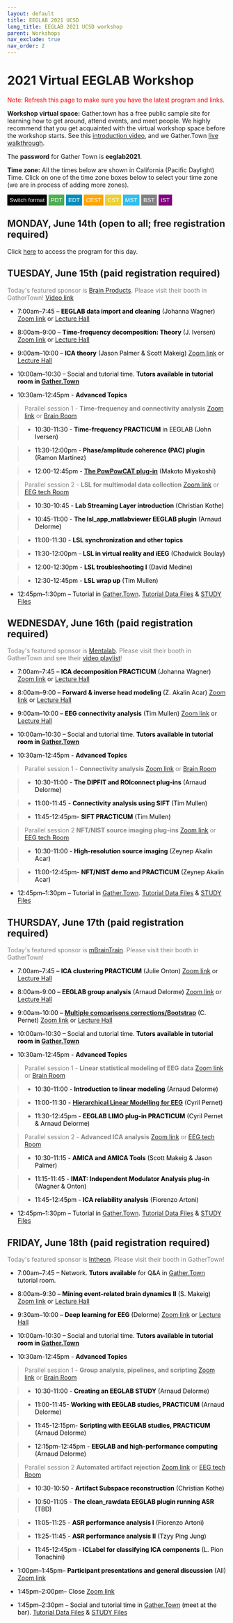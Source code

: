 ```yaml
---
layout: default
title: EEGLAB 2021 UCSD
long_title: EEGLAB 2021 UCSD workshop
parent: Workshops
nav_exclude: true
nav_order: 2
---
```

<!-- 
layout: redirect
redirect_link: https://sites.google.com/ucsd.edu/eeglab2020/eeglab-workshop -->

# 2021 Virtual EEGLAB Workshop

<font color=red>Note: Refresh this page to make sure you have the latest program and links.</font>

**Workshop virtual space:** Gather.town has a free public sample site for learning how to get around, attend events, and meet people. We highly recommend that you get acquainted with the virtual workshop space before the workshop starts. See this [introduction video](https://youtu.be/jNvZs-lNAz8), and we Gather.Town [live walkthrough](https://gather.town/).

The **password** for Gather Town is **eeglab2021**.

**Time zone:** All the times below are shown in California (Pacific Daylight) Time. Click on one of the time zone boxes below to select your time zone (we are in process of adding more zones). 

<button onclick="changeFormat()" style="background-color: Black; color: White; border: none; padding: 5px 5px; text-align: center;">Switch format</button>
<button onclick="changeTimezone('PDT')" style="background-color: #4CAF50; color: white; border: none; padding: 5px 5px; text-align: center;">PDT</button>
<button onclick="changeTimezone('EDT')" style="background-color: #008CBA; color: white; border: none; padding: 5px 5px; text-align: center;">EDT</button>
<button onclick="changeTimezone('CEST')" style="background-color:Orange; color: white; border: none; padding: 5px 5px; text-align: center;">CEST</button>
<button onclick="changeTimezone('CST')" style="background-color: #ebcf34; color: white; border: none; padding: 5px 5px; text-align: center;">CST</button>
<button onclick="changeTimezone('MST')" style="background-color:#34bdeb; color: white; border: none; padding: 5px 5px; text-align: center;">MST</button>
<button onclick="changeTimezone('BST')" style="background-color:Grey; color: white; border: none; padding: 5px 5px; text-align: center;">BST</button>
<button onclick="changeTimezone('IST')" style="background-color:Purple; color: white; border: none; padding: 5px 5px; text-align: center;">IST</button>

## MONDAY, June 14th (open to all; free registration required)

Click [here](https://eeglab.org/workshops/EEGLAB_2021_UCSD_day1.html) to access the program for this day.

## TUESDAY, June 15th (paid registration required)

<span style="color: gray"> Today's featured sponsor is [Brain Products](https://www.brainproducts.com/). Please visit their booth in GatherTown! </span> [Video link](https://www.gotostage.com/channel/a26a09b972b84c52a391a16dfb4298e9/recording/31ff3d0c087b4d319ce134860be7ed5c/watch)

- <span style="color: black"><span class="time" data-timeformat="12hr" data-timezone="PDT">7:00am</span>–<span class="time" data-timeformat="12hr" data-timezone="PDT">7:45</span> – **EEGLAB data import and cleaning** (Johanna Wagner)</span> [Zoom link](https://ucsd.zoom.us/j/97226313682) or [Lecture Hall](https://gather.town/app/RdR6An6QJCsL5oJw/eeglab2021)

- <span style="color: black"><span class="time" data-timeformat="12hr" data-timezone="PDT">8:00am</span>–<span class="time" data-timeformat="12hr" data-timezone="PDT">9:00</span> – **Time-frequency decomposition: Theory** (J. Iversen)</span> [Zoom link](https://ucsd.zoom.us/j/97226313682) or [Lecture Hall](https://gather.town/app/RdR6An6QJCsL5oJw/eeglab2021)

- <span style="color: black"><span class="time" data-timeformat="12hr" data-timezone="PDT">9:00am</span>–<span class="time" data-timeformat="12hr" data-timezone="PDT">10:00</span> – **ICA theory** (Jason Palmer &amp; Scott Makeig)</span> [Zoom link](https://ucsd.zoom.us/j/97226313682) or [Lecture Hall](https://gather.town/app/RdR6An6QJCsL5oJw/eeglab2021)

- <span style="color: black"><span class="time" data-timeformat="12hr" data-timezone="PDT">10:00am</span>–<span class="time" data-timeformat="12hr" data-timezone="PDT">10:30</span> – Social and tutorial time. **Tutors available in tutorial room in [Gather.Town](https://gather.town/app/RdR6An6QJCsL5oJw/eeglab2021)** </span>

- <span style="color: black"><span class="time" data-timeformat="12hr" data-timezone="PDT">10:30am</span>-<span class="time" data-timeformat="12hr" data-timezone="PDT">12:45pm</span> - **Advanced Topics**</span>

> <span style="color: gray">Parallel session 1 - **Time-frequency and connectivity analysis** [Zoom link](https://ucsd.zoom.us/j/98593808650) or [Brain Room](https://gather.town/app/RdR6An6QJCsL5oJw/eeglab2021)

> - <span style="color: black"><span class="time" data-timeformat="12hr" data-timezone="PDT">10:30</span>-<span class="time" data-timeformat="12hr" data-timezone="PDT">11:30</span> - **Time-frequency PRACTICUM** in EEGLAB (John Iversen)</span>

> - <span style="color: black"><span class="time" data-timeformat="12hr" data-timezone="PDT">11:30</span>-<span class="time" data-timeformat="12hr" data-timezone="PDT">12:00pm</span> - **Phase/amplitude coherence (PAC) plugin** (Ramon Martinez)</span>

> - <span style="color: black"><span class="time" data-timeformat="12hr" data-timezone="PDT">12:00</span>-<span class="time" data-timeformat="12hr" data-timezone="PDT">12:45pm</span> - **[The PowPowCAT plug-in](https://sccn.ucsd.edu/githubwiki/files/PowPowCAT_30thEEGLABWorkshop.pdf)** (Makoto Miyakoshi)</span>

> <span style="color: gray">Parallel session 2 - **LSL for multimodal data collection** [Zoom link](https://ucsd.zoom.us/j/97226313682) or [EEG tech Room](https://gather.town/app/RdR6An6QJCsL5oJw/eeglab2021)

> - <span style="color: black"><span class="time" data-timeformat="12hr" data-timezone="PDT">10:30</span>-<span class="time" data-timeformat="12hr" data-timezone="PDT">10:45</span> - **Lab Streaming Layer introduction** (Christian Kothe)</span>

> - <span style="color: black"><span class="time" data-timeformat="12hr" data-timezone="PDT">10:45</span>-<span class="time" data-timeformat="12hr" data-timezone="PDT">11:00</span> - **The lsl_app_matlabviewer EEGLAB plugin** (Arnaud Delorme)</span>

> - <span style="color: black"><span class="time" data-timeformat="12hr" data-timezone="PDT">11:00</span>-<span class="time" data-timeformat="12hr" data-timezone="PDT">11:30</span> - **LSL synchronization and other topics**</span>

> - <span style="color: black"><span class="time" data-timeformat="12hr" data-timezone="PDT">11:30</span>-<span class="time" data-timeformat="12hr" data-timezone="PDT">12:00pm</span> - **LSL in virtual reality and iEEG** (Chadwick Boulay)</span>

> - <span style="color: black"><span class="time" data-timeformat="12hr" data-timezone="PDT">12:00</span>-<span class="time" data-timeformat="12hr" data-timezone="PDT">12:30pm</span> - **LSL troubleshooting I** (David Medine)</span>

> - <span style="color: black"><span class="time" data-timeformat="12hr" data-timezone="PDT">12:30</span>-<span class="time" data-timeformat="12hr" data-timezone="PDT">12:45pm</span> - **LSL wrap up** (Tim Mullen)</span>

- <span style="color: black"><span class="time" data-timeformat="12hr" data-timezone="PDT">12:45pm</span>–<span class="time" data-timeformat="12hr" data-timezone="PDT">1:30pm</span> – Tutorial in [Gather.Town](https://gather.town/app/RdR6An6QJCsL5oJw/eeglab2021). [Tutorial Data Files](https://sccn.ucsd.edu/eeglab/download/Workshop21_EEGdata.zip) & [STUDY Files](https://sccn.ucsd.edu/eeglab/download/STUDYstern_measures.zip)</span>

## WEDNESDAY, June 16th (paid registration required)
  
<span style="color: gray"> Today's featured sponsor is [Mentalab](https://mentalab.com/). Please visit their booth in GatherTown and see their [video playlist](https://www.youtube.com/watch?v=S_MS5oSUEto&list=PLa3JycsGtkBgCRsBfikkrRDKijMvW_En6)! </span>
  
- <span style="color: black"><span class="time" data-timeformat="12hr" data-timezone="PDT">7:00am</span>–<span class="time" data-timeformat="12hr" data-timezone="PDT">7:45</span> – **ICA decomposition PRACTICUM** (Johanna Wagner)</span> [Zoom link](https://ucsd.zoom.us/j/97226313682) or [Lecture Hall](https://gather.town/app/RdR6An6QJCsL5oJw/eeglab2021)

- <span style="color: black"><span class="time" data-timeformat="12hr" data-timezone="PDT">8:00am</span>–<span class="time" data-timeformat="12hr" data-timezone="PDT">9:00</span> – **Forward &amp; inverse head modeling** (Z. Akalin Acar)</span> [Zoom link](https://ucsd.zoom.us/j/97226313682) or [Lecture Hall](https://gather.town/app/RdR6An6QJCsL5oJw/eeglab2021)

- <span style="color: black"><span class="time" data-timeformat="12hr" data-timezone="PDT">9:00am</span>–<span class="time" data-timeformat="12hr" data-timezone="PDT">10:00</span> – **EEG connectivity analysis** (Tim Mullen)</span> [Zoom link](https://ucsd.zoom.us/j/97226313682) or [Lecture Hall](https://gather.town/app/RdR6An6QJCsL5oJw/eeglab2021)

- <span style="color: black"><span class="time" data-timeformat="12hr" data-timezone="PDT">10:00am</span>–<span class="time" data-timeformat="12hr" data-timezone="PDT">10:30</span> – Social and tutorial time. **Tutors available in tutorial room in [Gather.Town](https://gather.town/app/RdR6An6QJCsL5oJw/eeglab2021)**</span>

- <span style="color: black"><span class="time" data-timeformat="12hr" data-timezone="PDT">10:30am</span>-<span class="time" data-timeformat="12hr" data-timezone="PDT">12:45pm</span> - **Advanced Topics**</span>

> <span style="color: gray">Parallel session 1 - **Connectivity analysis** [Zoom link](https://ucsd.zoom.us/j/98593808650) or [Brain Room](https://gather.town/app/RdR6An6QJCsL5oJw/eeglab2021)

> - <span style="color: black"><span class="time" data-timeformat="12hr" data-timezone="PDT">10:30</span>-<span class="time" data-timeformat="12hr" data-timezone="PDT">11:00</span> - **The DIPFIT and ROIconnect plug-ins** (Arnaud Delorme)</span>

> - <span style="color: black"><span class="time" data-timeformat="12hr" data-timezone="PDT">11:00</span>-<span class="time" data-timeformat="12hr" data-timezone="PDT">11:45</span> - **Connectivity analysis using SIFT** (Tim Mullen)</span>

> - <span style="color: black"><span class="time" data-timeformat="12hr" data-timezone="PDT">11:45</span>-<span class="time" data-timeformat="12hr" data-timezone="PDT">12:45pm</span>- **SIFT PRACTICUM** (Tim Mullen)</span>

> <span style="color: gray">Parallel session 2 **NFT/NIST source imaging plug-ins** [Zoom link](https://ucsd.zoom.us/j/97226313682) or [EEG tech Room](https://gather.town/app/RdR6An6QJCsL5oJw/eeglab2021)

> - <span style="color: black"><span class="time" data-timeformat="12hr" data-timezone="PDT">10:30</span>-<span class="time" data-timeformat="12hr" data-timezone="PDT">11:00</span> - **High-resolution source imaging** (Zeynep Akalin Acar)</span>

> - <span style="color: black"><span class="time" data-timeformat="12hr" data-timezone="PDT">11:00</span>-<span class="time" data-timeformat="12hr" data-timezone="PDT">12:45pm</span>- **NFT/NIST demo and PRACTICUM** (Zeynep Akalin Acar)</span>

- <span style="color: black"><span class="time" data-timeformat="12hr" data-timezone="PDT">12:45pm</span>–<span class="time" data-timeformat="12hr" data-timezone="PDT">1:30pm</span> – Tutorial in [Gather.Town](https://gather.town/app/RdR6An6QJCsL5oJw/eeglab2021). [Tutorial Data Files](https://sccn.ucsd.edu/eeglab/download/Workshop21_EEGdata.zip) & [STUDY Files](https://sccn.ucsd.edu/eeglab/download/STUDYstern_measures.zip)</span>

## THURSDAY, June 17th (paid registration required)
  
<span style="color: gray"> Today's featured sponsor is [mBrainTrain](https://mbraintrain.com/). Please visit their booth in GatherTown! </span> 
  
- <span style="color: black"><span class="time" data-timeformat="12hr" data-timezone="PDT">7:00am</span>–<span class="time" data-timeformat="12hr" data-timezone="PDT">7:45</span> – **ICA clustering PRACTICUM** (Julie Onton)</span> [Zoom link](https://ucsd.zoom.us/j/97226313682) or [Lecture Hall](https://gather.town/app/RdR6An6QJCsL5oJw/eeglab2021)

- <span style="color: black"><span class="time" data-timeformat="12hr" data-timezone="PDT">8:00am</span>-<span class="time" data-timeformat="12hr" data-timezone="PDT">9:00</span> – **EEGLAB group analysis** (Arnaud Delorme)</span> [Zoom link](https://ucsd.zoom.us/j/97226313682) or [Lecture Hall](https://gather.town/app/RdR6An6QJCsL5oJw/eeglab2021)

- <span style="color: black"><span class="time" data-timeformat="12hr" data-timezone="PDT">9:00am</span>-<span class="time" data-timeformat="12hr" data-timezone="PDT">10:00</span> – **[Multiple comparisons corrections/Bootstrap](https://sccn.ucsd.edu/githubwiki/files/2021_MCC_and_boot_EEGLAB_workshop.pdf)** (C. Pernet)</span> [Zoom link](https://ucsd.zoom.us/j/97226313682) or [Lecture Hall](https://gather.town/app/RdR6An6QJCsL5oJw/eeglab2021)

- <span style="color: black"><span class="time" data-timeformat="12hr" data-timezone="PDT">10:00am</span>–<span class="time" data-timeformat="12hr" data-timezone="PDT">10:30</span> – Social and tutorial time. **Tutors available in tutorial room in [Gather.Town](https://gather.town/app/RdR6An6QJCsL5oJw/eeglab2021)**</span>

- <span style="color: black"><span class="time" data-timeformat="12hr" data-timezone="PDT">10:30am</span>-<span class="time" data-timeformat="12hr" data-timezone="PDT">12:45pm</span> - **Advanced Topics**</span>

> <span style="color: gray">Parallel session 1 - **Linear statistical modeling of EEG data** [Zoom link](https://ucsd.zoom.us/j/98593808650) or [Brain Room](https://gather.town/app/RdR6An6QJCsL5oJw/eeglab2021)

> - <span style="color: black"><span class="time" data-timeformat="12hr" data-timezone="PDT">10:30</span>-<span class="time" data-timeformat="12hr" data-timezone="PDT">11:00</span> - **Introduction to linear modeling** (Arnaud Delorme)</span>

> - <span style="color: black"><span class="time" data-timeformat="12hr" data-timezone="PDT">11:00</span>-<span class="time" data-timeformat="12hr" data-timezone="PDT">11:30</span> - **[Hierarchical Linear Modelling for EEG](https://sccn.ucsd.edu/githubwiki/files/2021_HLM_EEGLAB_workshop.pdf)** (Cyril Pernet)</span>

> - <span style="color: black"><span class="time" data-timeformat="12hr" data-timezone="PDT">11:30</span>-<span class="time" data-timeformat="12hr" data-timezone="PDT">12:45pm</span> - **EEGLAB LIMO plug-in PRACTICUM** (Cyril Pernet &amp; Arnaud Delorme)</span>

> <span style="color: gray">Parallel session 2 - **Advanced ICA analysis** [Zoom link](https://ucsd.zoom.us/j/97226313682) or [EEG tech Room](https://gather.town/app/RdR6An6QJCsL5oJw/eeglab2021)

> - <span style="color: black"><span class="time" data-timeformat="12hr" data-timezone="PDT">10:30</span>-<span class="time" data-timeformat="12hr" data-timezone="PDT">11:15</span> - **AMICA and AMICA Tools** (Scott Makeig &amp; Jason Palmer)</span>

> - <span style="color: black"><span class="time" data-timeformat="12hr" data-timezone="PDT">11:15</span>-<span class="time" data-timeformat="12hr" data-timezone="PDT">11:45</span> - **IMAT: Independent Modulator Analysis plug-in** (Wagner &amp; Onton)</span>

> - <span style="color: black"><span class="time" data-timeformat="12hr" data-timezone="PDT">11:45</span>-<span class="time" data-timeformat="12hr" data-timezone="PDT">12:45pm</span> - **ICA reliability analysis** (Fiorenzo Artoni)</span>

- <span style="color: black"><span class="time" data-timeformat="12hr" data-timezone="PDT">12:45pm</span>–<span class="time" data-timeformat="12hr" data-timezone="PDT">1:30pm</span> – Tutorial in [Gather.Town](https://gather.town/app/RdR6An6QJCsL5oJw/eeglab2021). [Tutorial Data Files](https://sccn.ucsd.edu/eeglab/download/Workshop21_EEGdata.zip) & [STUDY Files](https://sccn.ucsd.edu/eeglab/download/STUDYstern_measures.zip)</span>

## FRIDAY, June 18th (paid registration required)

<span style="color: gray"> Today's featured sponsor is [Intheon](https://intheon.io/). Please visit their booth in GatherTown! </span> 
  
- <span style="color: black"><span class="time" data-timeformat="12hr" data-timezone="PDT">7:00am</span>–<span class="time" data-timeformat="12hr" data-timezone="PDT">7:45</span> – Network. **Tutors available** for Q&amp;A in [Gather.Town](https://gather.town/app/RdR6An6QJCsL5oJw/eeglab2021) tutorial room.</span>

- <span style="color: black"><span class="time" data-timeformat="12hr" data-timezone="PDT">8:00am</span>–<span class="time" data-timeformat="12hr" data-timezone="PDT">9:30</span> – **Mining event-related brain dynamics II** (S. Makeig)</span> [Zoom link](https://ucsd.zoom.us/j/97226313682) or [Lecture Hall](https://gather.town/app/RdR6An6QJCsL5oJw/eeglab2021)

- <span style="color: black"><span class="time" data-timeformat="12hr" data-timezone="PDT">9:30am</span>–<span class="time" data-timeformat="12hr" data-timezone="PDT">10:00</span> – **Deep learning for EEG** (Delorme)</span> [Zoom link](https://ucsd.zoom.us/j/97226313682) or [Lecture Hall](https://gather.town/app/RdR6An6QJCsL5oJw/eeglab2021)

- <span style="color: black"><span class="time" data-timeformat="12hr" data-timezone="PDT">10:00am</span>–<span class="time" data-timeformat="12hr" data-timezone="PDT">10:30</span> – Social and tutorial time. **Tutors available in tutorial room in [Gather.Town](https://gather.town/app/RdR6An6QJCsL5oJw/eeglab2021)** </span>

- <span style="color: black"><span class="time" data-timeformat="12hr" data-timezone="PDT">10:30am</span>-<span class="time" data-timeformat="12hr" data-timezone="PDT">12:45pm</span> - **Advanced Topics**</span>

> <span style="color: gray">Parallel session 1 - **Group analysis, pipelines, and scripting** [Zoom link](https://ucsd.zoom.us/j/98593808650) or [Brain Room](https://gather.town/app/RdR6An6QJCsL5oJw/eeglab2021)

> - <span style="color: black"><span class="time" data-timeformat="12hr" data-timezone="PDT">10:30</span>-<span class="time" data-timeformat="12hr" data-timezone="PDT">11:00</span> - **Creating an EEGLAB STUDY** (Arnaud Delorme)</span>

> - <span style="color: black"><span class="time" data-timeformat="12hr" data-timezone="PDT">11:00</span>-<span style="color: black"><span class="time" data-timeformat="12hr" data-timezone="PDT">11:45</span>- **Working with EEGLAB studies, PRACTICUM** (Arnaud Delorme)</span>

> - <span style="color: black"><span class="time" data-timeformat="12hr" data-timezone="PDT">11:45</span>-<span style="color: black"><span class="time" data-timeformat="12hr" data-timezone="PDT">12:15pm</span>- **Scripting with EEGLAB studies, PRACTICUM** (Arnaud Delorme)</span>

> - <span style="color: black"><span class="time" data-timeformat="12hr" data-timezone="PDT">12:15pm</span>-<span class="time" data-timeformat="12hr" data-timezone="PDT">12:45pm</span> - **EEGLAB and high-performance computing** (Arnaud Delorme)</span>

> <span style="color: gray">Parallel session 2 **Automated artifact rejection** [Zoom link](https://ucsd.zoom.us/j/97226313682) or [EEG tech Room](https://gather.town/app/RdR6An6QJCsL5oJw/eeglab2021)

> - <span style="color: black"><span class="time" data-timeformat="12hr" data-timezone="PDT">10:30</span>-<span class="time" data-timeformat="12hr" data-timezone="PDT">10:50</span> - **Artifact Subspace reconstruction** (Christian Kothe)</span>

> - <span style="color: black"><span class="time" data-timeformat="12hr" data-timezone="PDT">10:50</span>-<span class="time" data-timeformat="12hr" data-timezone="PDT">11:05</span> - **The clean_rawdata EEGLAB plugin running ASR** (TBD)</span>

> - <span style="color: black"><span class="time" data-timeformat="12hr" data-timezone="PDT">11:05</span>-<span class="time" data-timeformat="12hr" data-timezone="PDT">11:25</span> - **ASR performance analysis I** (Fiorenzo Artoni)</span>

> - <span style="color: black"><span class="time" data-timeformat="12hr" data-timezone="PDT">11:25</span>-<span class="time" data-timeformat="12hr" data-timezone="PDT">11:45</span> - **ASR performance analysis II** (Tzyy Ping Jung)</span>

> - <span style="color: black"><span class="time" data-timeformat="12hr" data-timezone="PDT">11:45</span>-<span class="time" data-timeformat="12hr" data-timezone="PDT">12:45pm</span> - **ICLabel for classifying ICA components** (L. Pion Tonachini)</span>

- <span style="color: black"><span class="time" data-timeformat="12hr" data-timezone="PDT">1:00pm</span>–<span class="time" data-timeformat="12hr" data-timezone="PDT">1:45pm</span>– **Participant presentations and general discussion** (All)</span> [Zoom link](https://ucsd.zoom.us/j/97226313682)

- <span style="color: black"><span class="time" data-timeformat="12hr" data-timezone="PDT">1:45pm</span>–<span class="time" data-timeformat="12hr" data-timezone="PDT">2:00pm</span>– Close</span> [Zoom link](https://ucsd.zoom.us/j/97226313682)

- <span style="color: black"><span class="time" data-timeformat="12hr" data-timezone="PDT">1:45pm</span>–<span class="time" data-timeformat="12hr" data-timezone="PDT">2:30pm</span> – Social and tutorial time in [Gather.Town](https://gather.town/app/RdR6An6QJCsL5oJw/eeglab2021) (meet at the bar). [Tutorial Data Files](https://sccn.ucsd.edu/eeglab/download/Workshop21_EEGdata.zip) & [STUDY Files](https://sccn.ucsd.edu/eeglab/download/STUDYstern_measures.zip)</span>
